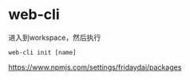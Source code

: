 # web-cli
进入到workspace，然后执行
 ```
 web-cli init [name]
 ```

https://www.npmjs.com/settings/fridaydai/packages

